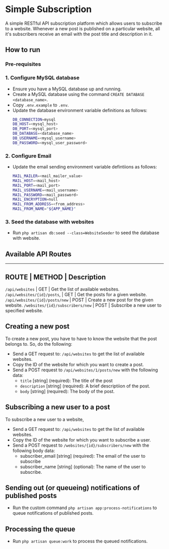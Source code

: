 # Simple Subscription
A simple RESTful API subscription platform which allows users to subscribe to a website.
Whenever a new post is published on a particular website,
all it's subscribers receive an email with the post title and description in it.


## How to run
### Pre-requisites

### 1. Configure MySQL database
- Ensure you have a MySQL database up and running.
- Create a MySQL database using the command `CREATE DATABASE <database_name>`.
- Copy `.env.example` to `.env`.
- Update the database environment variable definitions as follows:
  ```bash
  DB_CONNECTION=mysql
  DB_HOST=<mysql_host>
  DB_PORT=<mysql_port>
  DB_DATABASE=<database_name>
  DB_USERNAME=<mysql_username>
  DB_PASSWORD=<mysql_user_password>
  ```

### 2. Configure Email
- Update the email sending environment variable defintiions as follows:
  ```bash
  MAIL_MAILER=<mail_mailer_value>
  MAIL_HOST=<mail_host>
  MAIL_PORT=<mail_port>
  MAIL_USERNAME=<mail_username>
  MAIL_PASSWORD=<mail_password>
  MAIL_ENCRYPTION=null
  MAIL_FROM_ADDRESS=<from_address>
  MAIL_FROM_NAME="${APP_NAME}"
  ```

### 3. Seed the database with websites
- Run `php artisan db:seed --class=WebsiteSeeder` to seed the database with website.


## Available API Routes
--------------------------------------------------------------------------
ROUTE                            | METHOD | Description
--------------------------------------------------------------------------
`/api/websites`                  | GET    | Get the list of available websites.
`/api/websites/{id}/posts`,      | GET    | Get the posts for a given website.
`/api/websites/{id}/posts/new`   | POST   | Create a new post for the given website.
`/websites/{id}/subscribers/new` | POST   | Subscribe a new user to specified website.


## Creating a new post
To create a new post, you have to have to know the website that the post belongs to.
So, do the following:
- Send a GET request to: `/api/websites` to get the list of available websites.
- Copy the ID of the website for which you want to create a post.
- Send a POST request to `/api/websites/1/posts/new` with the following data:
    - `title` [string] (required): The title of the post
    - `description` [string] (required): A brief descriptiion of the post.
    - `body` [string] (required): The body of the post.

## Subscribing a new user to a post
To subscribe a new user to a website,
- Send a GET request to: `/api/websites` to get the list of available websites.
- Copy the ID of the website for which you want to subscribe a user.
- Send a POST request to `/websites/{id}/subscribers/new` with the following body data:
  - subscriber_email [string] (required): The email of the user to subscribe
  - subscriber_name [string] (optional): The name of the user to subscribe.


## Sending out (or queueing) notifications of published posts
- Run the custom command `php artisan app:process-notifications` to queue notifications of published posts.

## Processing the queue
- Run `php artisan queue:work` to process the queued notifications.
